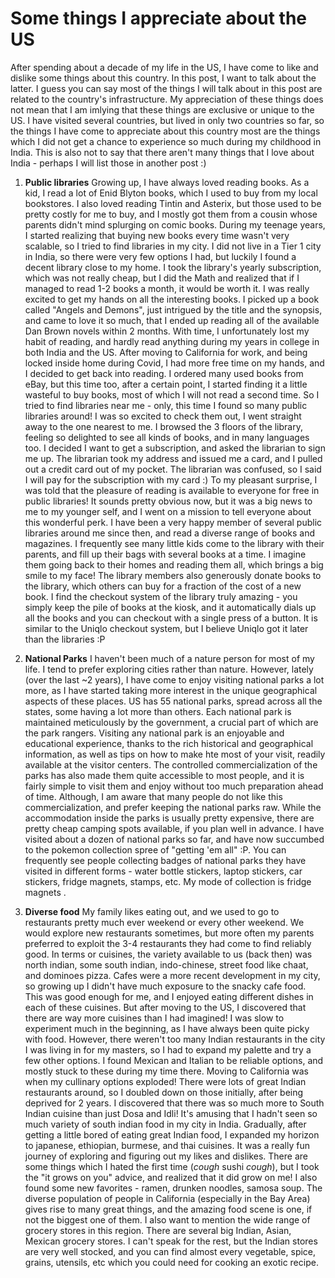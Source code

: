 # Some things I appreciate about the US

After spending about a decade of my life in the US, I have come to like and dislike some things about this country. In this post, I want to talk about the latter. I guess you can say most of the things I will talk about in this post are related to the country's infrastructure. My appreciation of these things does not mean that I am imlying that these things are exclusive or unique to the US. I have visited several countries, but lived in only two countries so far, so the things I have come to appreciate about this country most are the things which I did not get a chance to experience so much during my childhood in India. This is also not to say that there aren't many things that I love about India - perhaps I will list those in another post :)

1. **Public libraries**
Growing up, I have always loved reading books. As a kid, I read a lot of Enid Blyton books, which I used to buy from my local bookstores. I also loved reading Tintin and Asterix, but those used to be pretty costly for me to buy, and I mostly got them from a cousin whose parents didn't mind splurging on comic books. During my teenage years, I started realizing that buying new books every time wasn't very scalable, so I tried to find libraries in my city. I did not live in a Tier 1 city in India, so there were very few options I had, but luckily I found a decent library close to my home. I took the library's yearly subscription, which was not really cheap, but I did the Math and realized that if I managed to read 1-2 books a month, it would be worth it. I was really excited to get my hands on all the interesting books. I picked up a book called "Angels and Demons", just intrigued by the title and the synopsis, and came to love it so much, that I ended up reading all of the available Dan Brown novels within 2 months. With time, I unfortunately lost my habit of reading, and hardly read anything during my years in college in both India and the US. After moving to California for work, and being locked inside home during Covid, I had more free time on my hands, and I decided to get back into reading. I ordered many used books from eBay, but this time too, after a certain point, I started finding it a little wasteful to buy books, most of which I will not read a second time. So I tried to find libraries near me - only, this time I found so many public libraries around! I was so excited to check them out, I went straight away to the one nearest to me. I browsed the 3 floors of the library, feeling so delighted to see all kinds of books, and in many languages too. I decided I want to get a subscription, and asked the librarian to sign me up. The librarian took my address and issued me a card, and I pulled out a credit card out of my pocket. The librarian was confused, so I said I will pay for the subscription with my card :) To my pleasant surprise, I was told that the pleasure of reading is available to everyone for free in public libraries! It sounds pretty obvious now, but it was a big news to me to my younger self, and I went on a mission to tell everyone about this wonderful perk. I have been a very happy member of several public libraries around me since then, and read a diverse range of books and magazines. I frequently see many little kids come to the library with their parents, and fill up their bags with several books at a time. I imagine them going back to their homes and reading them all, which brings a big smile to my face! The library members also generously donate books to the library, which others can buy for a fraction of the cost of a new book. I find the checkout system of the library truly amazing - you simply keep the pile of books at the kiosk, and it automatically dials up all the books and you can checkout with a single press of a button. It is similar to the Uniqlo checkout system, but I believe Uniqlo got it later than the libraries :P 

2. **National Parks**
I haven't been much of a nature person for most of my life. I tend to prefer exploring cities rather than nature. However, lately (over the last ~2 years), I have come to enjoy visiting national parks a lot more, as I have started taking more interest in the unique geographical aspects of these places. US has 55 national parks, spread across all the states, some having a lot more than others. Each national park is maintained meticulously by the government, a crucial part of which are the park rangers. Visiting any national park is an enjoyable and educational experience, thanks to the rich historical and geographical information, as well as tips on how to make hte most of your visit, readily available at the visitor centers. The controlled commercialization of the parks has also made them quite accessible to most people, and it is fairly simple to visit them and enjoy without too much preparation ahead of time. Although, I am aware that many people do not like this commercialization, and prefer keeping the national parks raw. While the accommodation inside the parks is usually pretty expensive, there are pretty cheap camping spots available, if you plan well in advance. I have visited about a dozen of national parks so far, and have now succumbed to the pokemon collection spree of "getting 'em all" :P. You can frequently see people collecting badges of national parks they have visited in different forms - water bottle stickers, laptop stickers, car stickers, fridge magnets, stamps, etc. My mode of collection is fridge magnets <image>.

3. **Diverse food**
My family likes eating out, and we used to go to restaurants pretty much ever weekend or every other weekend. We would explore new restaurants sometimes, but more often my parents preferred to exploit the 3-4 restaurants they had come to find reliably good. In terms or cuisines, the variety available to us (back then) was north indian, some south indian, indo-chinese, street food like chaat, and dominoes pizza. Cafes were a more recent development in my city, so growing up I didn't have much exposure to the snacky cafe food. This was good enough for me, and I enjoyed eating different dishes in each of these cuisines. But after moving to the US, I discovered that there are way more cuisines than I had imagined! I was slow to experiment much in the beginning, as I have always been quite picky with food. However, there weren't too many Indian restaurants in the city I was living in for my masters, so I had to expand my palette and try a few other options. I found Mexican and Italian to be reliable options, and mostly stuck to these during my time there. Moving to California was when my cullinary options exploded! There were lots of great Indian restaurants around, so I doubled down on those initially, after being deprived for 2 years. I discovered that there was so much more to South Indian cuisine than just Dosa and Idli! It's amusing that I hadn't seen so much variety of south indian food in my city in India. Gradually, after getting a little bored of eating great Indian food, I expanded my horizon to japanese, ethiopian, burmese, and thai cuisines. It was a really fun journey of exploring and figuring out my likes and dislikes. There are some things which I hated the first time (*cough* sushi *cough*), but I took the "it grows on you" advice, and realized that it did grow on me! I also found some new favorites - ramen, drunken noodles, samosa soup. The diverse population of people in California (especially in the Bay Area) gives rise to many great things, and the amazing food scene is one, if not the biggest one of them. I also want to mention the wide range of grocery stores in this region. There are several big Indian, Asian, Mexican grocery stores. I can't speak for the rest, but the Indian stores are very well stocked, and you can find almost every vegetable, spice, grains, utensils, etc which you could need for cooking an exotic recipe. 
